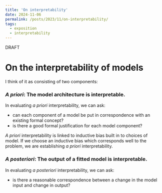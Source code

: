 ```yaml
---
title: 'On interpretability'
date: 2024-11-06
permalink: /posts/2023/11/on-interpretability/
tags:
  - exposition
  - interpretability
---
```


DRAFT


On the interpretability of models
======

I think of it as consisting of two components:

### _A priori_: The model architecture is interpretable.
In evaluating _a priori_ interpretability, we can ask:
 - can each component of a model be put in correspondence with an existing 
   formal concept?
 - is there a good formal justification for each model component?

_A priori_ interpretability is linked to inductive bias built in to choices of 
model. If we choose an inductive bias which corresponds well to the problem, 
we are establishing _a priori_ interpretability.
    
### _A posteriori_: The output of a fitted model is interpretable.
In evaluating _a posteriori_ interpretability, we can ask:
 - is there a reasonable correspondence between a change in the model 
   input and change in output?
